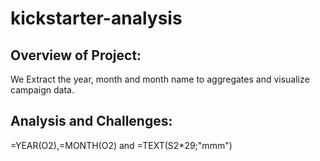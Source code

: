 # kickstarter-analysis
## Overview of Project:
We Extract the year, month and month name to aggregates and visualize campaign data.
## Analysis and Challenges: 
=YEAR(O2),=MONTH(O2) and =TEXT(S2*29;"mmm")
